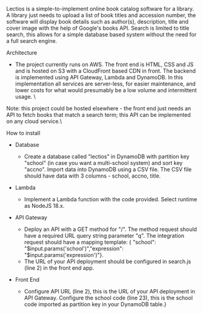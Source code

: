 Lectios is a simple-to-implement online book catalog software for a library. A library just needs to upload a list of book titles and accession number, the software will display book details such as author(s), description, title and cover image with the help of Google's books API. Search is limited to title search, this allows for a simple database based system without the need for a full search engine.

Architecture

- The project currently runs on AWS. The front end is HTML, CSS and JS and is hosted on S3 with a CloudFront based CDN in front. The backend is implemented using API Gateway, Lambda and DynamoDB. In this implementation all services are server-less, for easier maintenance, and lower costs for what would presumably be a low volume and intermittent usage. \

Note: this project could be hosted elsewhere - the front end just needs an API to fetch books that match a search term; this API can be implemented on any cloud service.\

How to install

- Database
  - Create a database called "lectios" in DynamoDB with partition key "school" (in case you want a multi-school system) and sort key "accno". Import data into DynamoDB using a CSV file. The CSV file should have data with 3 columns - school, accno, title.

- Lambda
  - Implement a Lambda function with the code provided. Select runtime as NodeJS 18.x. 

- API Gateway
  - Deploy an API with a GET method for "/". The method request should have a required URL query string parameter "q". The integration request should have a mapping template: \{ "school": "$input.params('school')","expression": "$input.params('expression')"\}.
  - The URL of your API deployment should be configured in search.js (line 2) in the front end app. 

- Front End
  - Configure API URL (line 2), this is the URL of your API deployment in API Gateway. Configure the school code (line 23), this is the school code imported as partition key in your DynamoDB table.}
